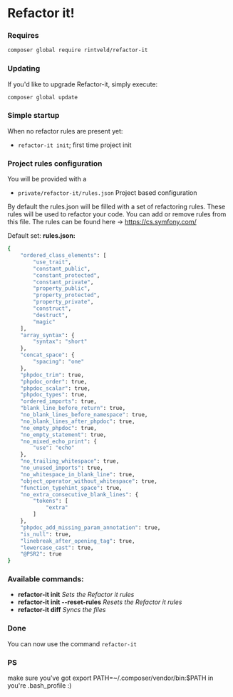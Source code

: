 # Refactor it!

### Requires

```bash
composer global require rintveld/refactor-it
```

### Updating
If you'd like to upgrade Refactor-it, simply execute:
```bash
composer global update
```


### Simple startup

When no refactor rules are present yet:

- `refactor-it init`; first time project init
 
 ### Project rules configuration
 
 You will be provided with a 

- ```private/refactor-it/rules.json``` Project based configuration

By default the rules.json will be filled with a set of refactoring rules. 
These rules will be used to refactor your code. You can add or remove rules from this file.
The rules can be found here -> https://cs.symfony.com/

Default set: **rules.json:**

```bash
{
    "ordered_class_elements": [
        "use_trait",
        "constant_public",
        "constant_protected",
        "constant_private",
        "property_public",
        "property_protected",
        "property_private",
        "construct",
        "destruct",
        "magic"
    ],
    "array_syntax": {
        "syntax": "short"
    },
    "concat_space": {
        "spacing": "one"
    },
    "phpdoc_trim": true,
    "phpdoc_order": true,
    "phpdoc_scalar": true,
    "phpdoc_types": true,
    "ordered_imports": true,
    "blank_line_before_return": true,
    "no_blank_lines_before_namespace": true,
    "no_blank_lines_after_phpdoc": true,
    "no_empty_phpdoc": true,
    "no_empty_statement": true,
    "no_mixed_echo_print": {
        "use": "echo"
    },
    "no_trailing_whitespace": true,
    "no_unused_imports": true,
    "no_whitespace_in_blank_line": true,
    "object_operator_without_whitespace": true,
    "function_typehint_space": true,
    "no_extra_consecutive_blank_lines": {
        "tokens": [
            "extra"
        ]
    },
    "phpdoc_add_missing_param_annotation": true,
    "is_null": true,
    "linebreak_after_opening_tag": true,
    "lowercase_cast": true,
    "@PSR2": true
}

```

### Available commands:
- **refactor-it init**                 *Sets the Refactor it rules*
- **refactor-it init --reset-rules**   *Resets the Refactor it rules*
- **refactor-it diff**                 *Syncs the files*

### Done
You can now use the command `refactor-it`

### PS
make sure you've got export PATH=~/.composer/vendor/bin:$PATH in you're .bash_profile :)